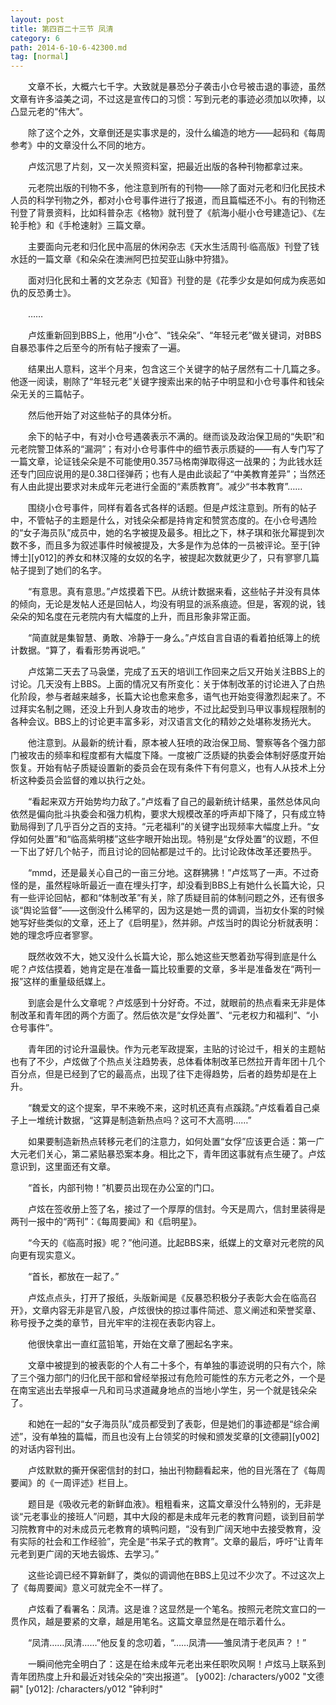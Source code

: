 ```yaml
---
layout: post
title: 第四百二十三节 凤清
category: 6
path: 2014-6-10-6-42300.md
tag: [normal]
---
```


　　文章不长，大概六七千字。大致就是暴恐分子袭击小仓号被击退的事迹，虽然文章有许多溢美之词，不过这是宣传口的习惯：写到元老的事迹必须加以吹捧，以凸显元老的“伟大”。

　　除了这个之外，文章倒还是实事求是的，没什么编造的地方——起码和《每周参考》中的文章没什么不同的地方。

　　卢炫沉思了片刻，又一次关照资料室，把最近出版的各种刊物都拿过来。

　　元老院出版的刊物不多，他注意到所有的刊物——除了面对元老和归化民技术人员的科学刊物之外，都对小仓号事件进行了报道，而且篇幅还不小。有的刊物还刊登了背景资料，比如科普杂志《格物》就刊登了《航海小艇小仓号建造记》、《左轮手枪》和《手枪速射》三篇文章。

　　主要面向元老和归化民中高层的休闲杂志《天水生活周刊·临高版》刊登了钱水廷的一篇文章《和朵朵在澳洲阿巴拉契亚山脉中狩猎》。

　　面对归化民和土著的文艺杂志《知音》刊登的是《花季少女是如何成为疾恶如仇的反恐勇士》。

　　……

　　卢炫重新回到BBS上，他用“小仓”、“钱朵朵”、“年轻元老”做关键词，对BBS自暴恐事件之后至今的所有帖子搜索了一遍。

　　结果出人意料，这半个月来，包含这三个关键字的帖子居然有二十几篇之多。他逐一阅读，剔除了“年轻元老”关键字搜索出来的帖子中明显和小仓号事件和钱朵朵无关的三篇帖子。

　　然后他开始了对这些帖子的具体分析。

　　余下的帖子中，有对小仓号遇袭表示不满的。继而谈及政治保卫局的“失职”和元老院警卫体系的“漏洞”；有对小仓号事件中的细节表示质疑的——有人专门写了一篇文章，论证钱朵朵是不可能使用0.357马格南弹取得这一战果的；为此钱水廷还专门回应说用的是0.38口径弹药；也有人是由此谈起了“中美教育差异”；当然还有人由此提出要求对未成年元老进行全面的“素质教育”。减少“书本教育”……

　　围绕小仓号事件，同样有着各式各样的话题。但是卢炫注意到。所有的帖子中，不管帖子的主题是什么，对钱朵朵都是持肯定和赞赏态度的。在小仓号遇险的“女子海员队”成员中，她的名字被提及最多。相比之下，林子琪和张允幂提到次数不多，而且多为叙述事件时候被提及，大多是作为总体的一员被评论。至于[钟博士][y012]的养女和林汉隆的女奴的名字，被提起次数就更少了，只有寥寥几篇帖子提到了她们的名字。

　　“有意思。真有意思。”卢炫摸着下巴。从统计数据来看，这些帖子并没有具体的倾向，无论是发帖人还是回帖人，均没有明显的派系痕迹。但是，客观的说，钱朵朵的知名度在元老院内有大幅度的上升，而且形象非常正面。

　　“简直就是集智慧、勇敢、冷静于一身么。”卢炫自言自语的看着拍纸簿上的统计数据。“算了，看看形势再说吧。”

　　卢炫第二天去了马袅堡，完成了五天的培训工作回来之后又开始关注BBS上的讨论。几天没有上BBS。上面的情况又有所变化：关于体制改革的讨论进入了白热化阶段，参与者越来越多，长篇大论也愈来愈多，语气也开始变得激烈起来了。不过拜实名制之赐，还没上升到人身攻击的地步，不过比起受到马甲议事规程限制的各种会议。BBS上的讨论更丰富多彩，对汉语言文化的精妙之处堪称发扬光大。

　　他注意到。从最新的统计看，原本被人狂喷的政治保卫局、警察等各个强力部门被攻击的频率和程度都有大幅度下降。一度被广泛质疑的执委会体制好感度开始恢复。开始有帖子质疑设置新的委员会在现有条件下有何意义，也有人从技术上分析这种委员会监督的难以执行之处。

　　“看起来双方开始势均力敌了。”卢炫看了自己的最新统计结果，虽然总体风向依然是偏向批斗执委会和强力机构，要求大规模改革的呼声却下降了，只有成立特勤局得到了几乎百分之百的支持。“元老福利”的关键字出现频率大幅度上升。“女俘如何处置”和“临高紫明楼”这些字眼开始出现。特别是“女俘处置”的议题，不但一下出了好几个帖子，而且讨论的回帖都是过千的。比讨论政体改革还要热乎。

　　“mmd，还是最关心自己的一亩三分地。这群狒狒！”卢炫骂了一声。不过奇怪的是，虽然程咏昕最近一直在埋头打字，却没看到BBS上有她什么长篇大论，只有一些评论回帖，都和“体制改革”有关，除了质疑目前的体制问题之外，还有很多谈“舆论监督”——这倒没什么稀罕的，因为这是她一贯的调调，当初女仆案的时候她写好些类似的文章，还上了《启明星》，然并卵。卢炫当时的舆论分析就表明：她的理念呼应者寥寥。

　　既然收效不大，她又没什么长篇大论，那么她这些天憋着劲写得到底是什么呢？卢炫估摸着，她肯定是在准备一篇比较重要的文章，多半是准备发在“两刊一报”这样的重量级纸媒上。

　　到底会是什么文章呢？卢炫感到十分好奇。不过，就眼前的热点看来无非是体制改革和青年团的两个方面了。然后依次是“女俘处置”、“元老权力和福利”、“小仓号事件”。

　　青年团的讨论升温最快。作为元老军政提案，主贴的讨论过千，相关的主题帖也有了不少，卢炫做了个热点关注趋势表，总体看体制改革已然拉开青年团十几个百分点，但是已经到了它的最高点，出现了往下走得趋势，后者的趋势却是在上升。

　　“魏爱文的这个提案，早不来晚不来，这时机还真有点蹊跷。”卢炫看着自己桌子上一堆统计数据，“这算是制造新热点吗？这可不大高明……”

　　如果要制造新热点转移元老们的注意力，如何处置“女俘”应该更合适：第一广大元老们关心，第二紧贴暴恐案本身。相比之下，青年团这事就有点生硬了。卢炫意识到，这里面还有文章。

　　“首长，内部刊物！”机要员出现在办公室的门口。

　　卢炫在签收册上签了名，接过了一个厚厚的信封。今天是周六，信封里装得是两刊一报中的“两刊”：《每周要闻》和《启明星》。

　　“今天的《临高时报》呢？”他问道。比起BBS来，纸媒上的文章对元老院的风向更有现实意义。

　　“首长，都放在一起了。”

　　卢炫点点头，打开了报纸，头版新闻是《反暴恐积极分子表彰大会在临高召开》，文章内容无非是官八股，卢炫很快的掠过事件简述、意义阐述和荣誉奖章、称号授予之类的章节，目光牢牢的注视在表彰内容上。

　　他很快拿出一直红蓝铅笔，开始在文章了圈起名字来。

　　文章中被提到的被表彰的个人有二十多个，有单独的事迹说明的只有六个，除了三个强力部门的归化民干部和曾经举报过有危险可能性的东方元老之外，一个是在南宝逃出去举报卓一凡和司马求道藏身地点的当地小学生，另一个就是钱朵朵了。

　　和她在一起的“女子海员队”成员都受到了表彰，但是她们的事迹都是“综合阐述”，没有单独的篇幅，而且也没有上台领奖的时候和颁发奖章的[文德嗣][y002]的对话内容刊出。

　　卢炫默默的撕开保密信封的封口，抽出刊物翻看起来，他的目光落在了《每周要闻》的《一周评述》栏目上。

　　题目是《吸收元老的新鲜血液》。粗粗看来，这篇文章没什么特别的，无非是谈“元老事业的接班人”问题，其中大段的都是未成年元老的教育问题，谈到目前学习院教育中的对未成员元老教育的填鸭问题，“没有到广阔天地中去接受教育，没有实际的社会和工作经验”，完全是“书呆子式的教育”。文章的最后，呼吁“让青年元老到更广阔的天地去锻炼、去学习。”

　　这些论调已经不算新鲜了，类似的调调他在BBS上见过不少次了。不过这次上了《每周要闻》意义可就完全不一样了。

　　卢炫看了看署名：凤清。这是谁？这显然是一个笔名。按照元老院文宣口的一贯作风，越是要紧的文章，越是用笔名。这篇文章显然是在暗示着什么。

　　“凤清……凤清……”他反复的念叨着，“……凤清——雏凤清于老凤声？！”

　　一瞬间他完全明白了：这是在给未成年元老出来任职吹风啊！卢炫马上联系到青年团热度上升和最近对钱朵朵的“突出报道”。
[y002]: /characters/y002 "文德嗣"
[y012]: /characters/y012 "钟利时"
